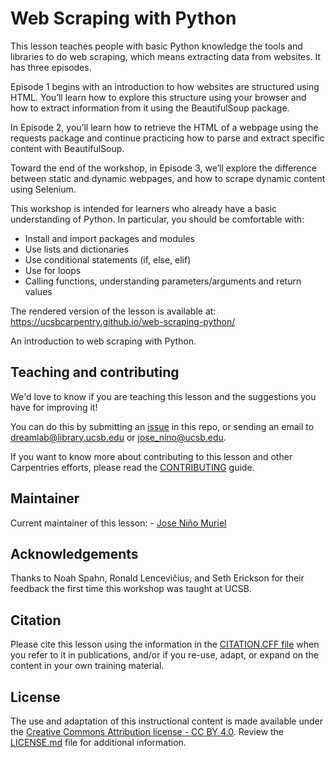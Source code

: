# Web Scraping with Python

This lesson teaches people with basic Python knowledge the tools and libraries to do web scraping, which means extracting data from websites. It has three episodes.

Episode 1 begins with an introduction to how websites are structured using HTML. You’ll learn how to explore this structure using your browser and how to extract information from it using the BeautifulSoup package.

In Episode 2, you’ll learn how to retrieve the HTML of a webpage using the requests package and continue practicing how to parse and extract specific content with BeautifulSoup.

Toward the end of the workshop, in Episode 3, we’ll explore the difference between static and dynamic webpages, and how to scrape dynamic content using Selenium.

This workshop is intended for learners who already have a basic understanding of Python. In particular, you should be comfortable with:

-   Install and import packages and modules
-   Use lists and dictionaries
-   Use conditional statements (if, else, elif)
-   Use for loops
-   Calling functions, understanding parameters/arguments and return values

The rendered version of the lesson is available at: <https://ucsbcarpentry.github.io/web-scraping-python/>

An introduction to web scraping with Python.

## Teaching and contributing

We'd love to know if you are teaching this lesson and the suggestions you have for improving it!

You can do this by submitting an [issue](https://github.com/carpentries-incubator/web-scraping-python/issues) in this repo, or sending an email to [dreamlab\@library.ucsb.edu](mailto:dreamlab@library.ucsb.edu) or [jose_nino\@ucsb.edu](mailto:jose_nino@ucsb.edu).

If you want to know more about contributing to this lesson and other Carpentries efforts, please read the [CONTRIBUTING](./CONTRIBUTING.md) guide.

## Maintainer

Current maintainer of this lesson: - [Jose Niño Muriel](https://github.com/josenino95)

## Acknowledgements

Thanks to Noah Spahn, Ronald Lencevičius, and Seth Erickson for their feedback the first time this workshop was taught at UCSB.

## Citation

Please cite this lesson using the information in the [CITATION.CFF file](./CITATION.cff) when you refer to it in publications, and/or if you re-use, adapt, or expand on the content in your own training material.

## License

The use and adaptation of this instructional content is made available under the [Creative Commons Attribution license - CC BY 4.0](https://creativecommons.org/licenses/by/4.0/). Review the [LICENSE.md](./LICENSE.md) file for additional information.
